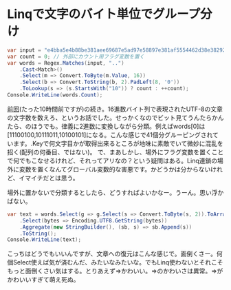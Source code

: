 # Linqで文字のバイト単位でグループ分け

```csharp
var input = "e4bba5e4b88be381aee69687e5ad97e58897e381af5554462d38e38292e69687e5ad97e382a8e383b3e382b3e383bce38387e382a3e383b3e382b0e5bda2e5bc8fe381a8e38199e3828b3136e980b2e695b0e381aee38390e382a4e38388e58897e381a7e38182e3828be38082";
var count = 0; // 外部にカウント用フラグ変数を置く
var words = Regex.Matches(input, "..")
    .Cast<Match>()
    .Select(m => Convert.ToByte(m.Value, 16))
    .Select(b => Convert.ToString(b, 2).PadLeft(8, '0'))
    .ToLookup(s => (s.StartsWith("10")) ? count : ++count);
Console.WriteLine(words.Count);
```

[前回](http://neue.cc/2009/06/25_171.html)(たった10時間前ですが)の続き。16進数バイト列で表現されたUTF-8の文章の文字数を数えろ、というお話でした。せっかくなのでビット見てうんたらかんたら、のほうでも。律義に2進数に変換しながら分類。例えばwords[0]は[11100100,10111011,10100101]になる。こんな感じで41個分グルーピングされています。.Keyで何文字目かが取得出来るところが地味に素敵でいて微妙に混乱を招く(配列の何番目、ではない)。 で、まあしかし、場外にフラグ変数を置くことで何でもこなせるけれど、それってアリなの？という疑問はある。Linq連鎖の場外に変数を置くなんてグローバル変数的な害悪です。かどうかは分からないけれど、イマイチだとは思う。

場外に置かないで分類するとしたら、どうすればよいかなー。うーん。思い浮かばない。

```csharp
var text = words.Select(g => g.Select(s => Convert.ToByte(s, 2)).ToArray())
    .Select(bytes => Encoding.UTF8.GetString(bytes))
    .Aggregate(new StringBuilder(), (sb, s) => sb.Append(s))
    .ToString();
Console.WriteLine(text);
```

こっちはどうでもいいんですが、文章への復元はこんな感じで。面倒くさー。何個Select使えば気が済むんだ、みたいなみたいな。でもLinq使わないとそれこそもっと面倒くさい気はする。とりあえず=>かわいい。=>のかわいさは異常。=>がかわいいすぎて萌え死ぬ。